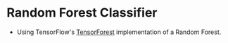 # Random Forest Classifier
* Using TensorFlow's [TensorForest](https://github.com/tensorflow/tensorflow/tree/r1.8/tensorflow/contrib/tensor_forest)
implementation of a Random Forest.
